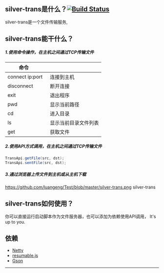 ## silver-trans是什么？[![Build Status](https://travis-ci.org/luangeng/silver-trans.svg?branch=master)](https://travis-ci.org/luangeng/silver-trans)
silver-trans是一个文件传输服务,

## silver-trans能干什么？

##### 1.使用命令操作，在主机之间通过TCP传输文件
  
|          命令      |                 | 
| ----------------- |:-------------------|
| connect ip:port   | 连接到主机|
| disconnect        | 断开连接|
| exit              | 退出程序|
| pwd               | 显示当前路径|
| cd                | 进入目录|
| ls                | 显示当前目录文件列表|
| get               | 获取文件|


##### 2.使用API方式调用，在主机之间通过TCP传输文件

```java
TransApi.getFile(src, dst);
TransApi.sentFile(src, dst);
```

##### 3.通过浏览器上传文件到主机或从主机下载
https://github.com/luangeng/Test/blob/master/silver-trans.png silver-trans


## silver-trans如何使用？
你可以直接运行启动脚本作为文件服务器，也可以添加为依赖使用API调用， It's up to you.


## 依赖
* [Netty](https://github.com/netty/netty)
* [resumable.js](https://github.com/23/resumable.js)
* [Gson](https://github.com/google/gson)

***
